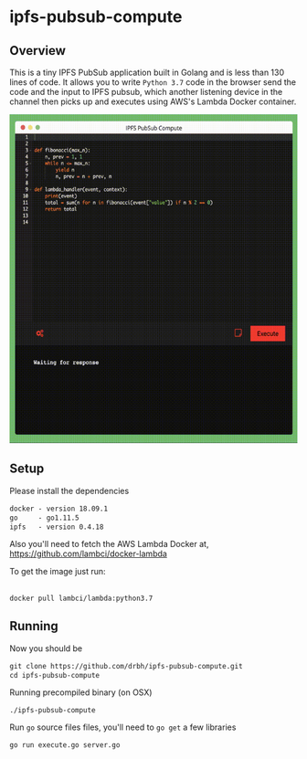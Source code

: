 # ipfs-pubsub-compute

## Overview

This is a tiny IPFS PubSub application built in Golang and is less than 130 lines of code. It allows you to write `Python 3.7` code in the browser send the code and the input to IPFS pubsub, which another listening device in the channel then picks up and executes using AWS's Lambda Docker container.

![demo](example/demo.gif)

## Setup

Please install the dependencies
```
docker - version 18.09.1
go     - go1.11.5 
ipfs   - version 0.4.18
```

Also you'll need to fetch the AWS Lambda Docker at, https://github.com/lambci/docker-lambda

To get the image just run:
```

docker pull lambci/lambda:python3.7 

```

## Running

Now you should be 

```
git clone https://github.com/drbh/ipfs-pubsub-compute.git
cd ipfs-pubsub-compute
```

Running precompiled binary (on OSX)
```
./ipfs-pubsub-compute 
```

Run `go` source files files, you'll need to `go get` a few libraries
```
go run execute.go server.go 
```
